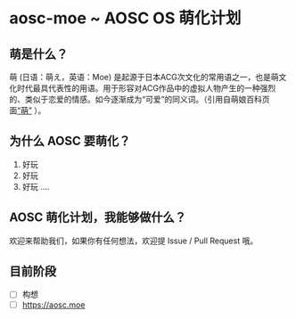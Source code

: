 # aosc-moe ~ AOSC OS 萌化计划

## 萌是什么？
萌 (日语：萌え，英语：Moe) 是起源于日本ACG次文化的常用语之一，也是萌文化时代最具代表性的用语。用于形容对ACG作品中的虚拟人物产生的一种强烈的、类似于恋爱的情感。如今逐渐成为“可爱”的同义词。（引用自萌娘百科页面[“萌”](https://zh.moegirl.org/%E8%90%8C#.E8.90.8C.E5.8C.96) ）。

## 为什么 AOSC 要萌化？
1. 好玩
2. 好玩
3. 好玩
....

## AOSC 萌化计划，我能够做什么？
欢迎来帮助我们，如果你有任何想法，欢迎提 Issue / Pull Request 哦。

## 目前阶段
- [ ] 构想
- [ ] https://aosc.moe
